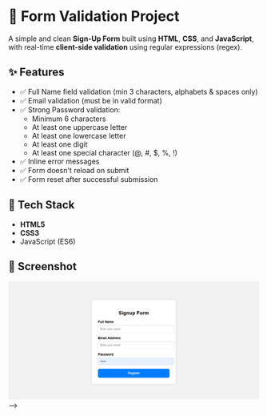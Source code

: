 # 🚀 Form Validation Project

A simple and clean **Sign-Up Form** built using **HTML**, **CSS**, and **JavaScript**, with real-time **client-side validation** using regular expressions (regex).

## ✨ Features

- ✅ Full Name field validation (min 3 characters, alphabets & spaces only)
- ✅ Email validation (must be in valid format)
- ✅ Strong Password validation:
  - Minimum 6 characters
  - At least one uppercase letter
  - At least one lowercase letter
  - At least one digit
  - At least one special character (@, #, $, %, !)
- ✅ Inline error messages
- ✅ Form doesn't reload on submit
- ✅ Form reset after successful submission

## 📂 Tech Stack

- **HTML5**
- **CSS3**
-  JavaScript (ES6)

## 📸 Screenshot

![Form Screenshot](screenshot.png)-->



